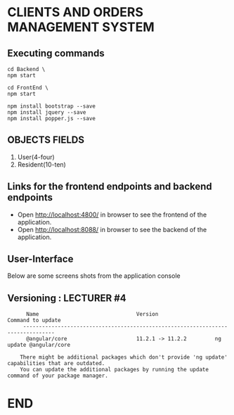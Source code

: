 # CLIENTS AND ORDERS MANAGEMENT SYSTEM

## Executing commands

```
cd Backend \
npm start

cd FrontEnd \
npm start

npm install bootstrap --save
npm install jquery --save
npm install popper.js --save
```
## OBJECTS FIELDS

1. User(4-four)
2. Resident(10-ten)


## Links for the frontend endpoints and backend endpoints

- Open [http://localhost:4800/](http://localhost:4800/) in browser to see the frontend of the application.
- Open [http://localhost:8088/](http://localhost:8088/) in browser to see the backend of the application.


## User-Interface

Below are some screens shots from the application console




## Versioning : LECTURER #4

```
      Name                               Version                  Command to update
     --------------------------------------------------------------------------------
      @angular/core                      11.2.1 -> 11.2.2         ng update @angular/core

    There might be additional packages which don't provide 'ng update' capabilities that are outdated.
    You can update the additional packages by running the update command of your package manager.  

```
# END
